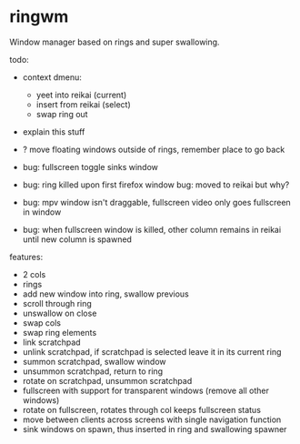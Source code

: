 # ringwm

Window manager based on rings and super swallowing.

todo:

- context dmenu:
  - yeet into reikai (current)
  - insert from reikai (select)
  - swap ring out
- explain this stuff

- ? move floating windows outside of rings, remember place to go back

- bug: fullscreen toggle sinks window
- bug: ring killed upon first firefox window bug: moved to reikai but why?
- bug: mpv window isn't draggable, fullscreen video only goes fullscreen in window
- bug: when fullscreen window is killed, other column remains in reikai until new column is spawned

features:

- 2 cols
- rings
- add new window into ring, swallow previous
- scroll through ring
- unswallow on close
- swap cols
- swap ring elements
- link scratchpad
- unlink scratchpad, if scratchpad is selected leave it in its current ring
- summon scratchpad, swallow window
- unsummon scratchpad, return to ring
- rotate on scratchpad, unsummon scratchpad
- fullscreen with support for transparent windows (remove all other windows)
- rotate on fullscreen, rotates through col keeps fullscreen status
- move between clients across screens with single navigation function
- sink windows on spawn, thus inserted in ring and swallowing spawner
